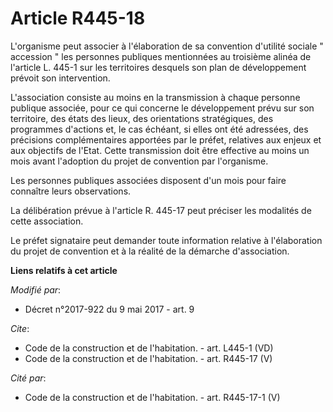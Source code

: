# Article R445-18

L'organisme peut associer à l'élaboration de sa convention d'utilité sociale " accession " les personnes publiques
mentionnées au troisième alinéa de l'article L. 445-1 sur les territoires desquels son plan de développement prévoit son
intervention. 

L'association consiste au moins en la transmission à chaque personne publique associée, pour ce qui concerne le développement
prévu sur son territoire, des états des lieux, des orientations stratégiques, des programmes d'actions et, le cas échéant, si
elles ont été adressées, des précisions complémentaires apportées par le préfet, relatives aux enjeux et aux objectifs de
l'Etat. Cette transmission doit être effective au moins un mois avant l'adoption du projet de convention par l'organisme. 

Les personnes publiques associées disposent d'un mois pour faire connaître leurs observations. 

La délibération prévue à l'article R. 445-17 peut préciser les modalités de cette association. 

Le préfet signataire peut demander toute information relative à l'élaboration du projet de convention et à la réalité de la
démarche d'association.

**Liens relatifs à cet article**

_Modifié par_:

  - Décret n°2017-922 du 9 mai 2017 - art. 9

_Cite_:

  - Code de la construction et de l'habitation. - art. L445-1 (VD)
  - Code de la construction et de l'habitation. - art. R445-17 (V)

_Cité par_:

  - Code de la construction et de l'habitation. - art. R445-17-1 (V)
